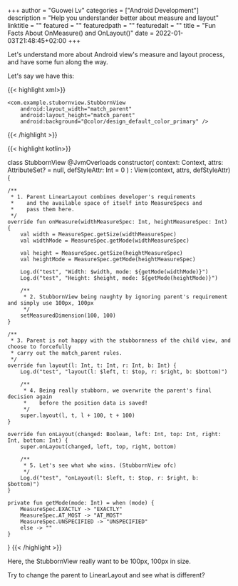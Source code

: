 +++
author = "Guowei Lv"
categories = ["Android Development"]
description = "Help you understander better about measure and layout"
linktitle = ""
featured = ""
featuredpath = ""
featuredalt = ""
title = "Fun Facts About OnMeasure() and OnLayout()"
date = 2022-01-03T21:48:45+02:00
+++


Let's understand more about Android view's measure and layout process, and have some fun along the way.

Let's say we have this:

{{< highlight xml>}}
<LinearLayout xmlns:android="http://schemas.android.com/apk/res/android"
    xmlns:app="http://schemas.android.com/apk/res-auto"
    xmlns:tools="http://schemas.android.com/tools"
    android:layout_width="match_parent"
    android:layout_height="match_parent"
    tools:context=".MainActivity">

    <com.example.stubornview.StubbornView
        android:layout_width="match_parent"
        android:layout_height="match_parent"
        android:background="@color/design_default_color_primary" />

</LinearLayout>
{{< /highlight >}}

{{< highlight kotlin>}}

class StubbornView @JvmOverloads constructor(
    context: Context, attrs: AttributeSet? = null, defStyleAttr: Int = 0
) : View(context, attrs, defStyleAttr) {

    /**
     * 1. Parent LinearLayout combines developer's requirements
     *    and the available space of itself into MeasureSpecs and
     *    pass them here.
     */
    override fun onMeasure(widthMeasureSpec: Int, heightMeasureSpec: Int) {
        val width = MeasureSpec.getSize(widthMeasureSpec)
        val widthMode = MeasureSpec.getMode(widthMeasureSpec)

        val height = MeasureSpec.getSize(heightMeasureSpec)
        val heightMode = MeasureSpec.getMode(heightMeasureSpec)

        Log.d("test", "Width: $width, mode: ${getMode(widthMode)}")
        Log.d("test", "Height: $height, mode: ${getMode(heightMode)}")

        /**
         * 2. StubbornView being naughty by ignoring parent's requirement and simply use 100px, 100px
         */
        setMeasuredDimension(100, 100)
    }

    /**
     * 3. Parent is not happy with the stubbornness of the child view, and choose to forcefully
     * carry out the match_parent rules.
     */
    override fun layout(l: Int, t: Int, r: Int, b: Int) {
        Log.d("test", "layout(l: $left, t: $top, r: $right, b: $bottom)")

        /**
         * 4. Being really stubborn, we overwrite the parent's final decision again
         *    before the position data is saved!
         */
        super.layout(l, t, l + 100, t + 100)
    }

    override fun onLayout(changed: Boolean, left: Int, top: Int, right: Int, bottom: Int) {
        super.onLayout(changed, left, top, right, bottom)

        /**
         * 5. Let's see what who wins. (StubbornView ofc)
         */
        Log.d("test", "onLayout(l: $left, t: $top, r: $right, b: $bottom)")
    }

    private fun getMode(mode: Int) = when (mode) {
        MeasureSpec.EXACTLY -> "EXACTLY"
        MeasureSpec.AT_MOST -> "AT_MOST"
        MeasureSpec.UNSPECIFIED -> "UNSPECIFIED"
        else -> ""
    }
}
{{< /highlight >}}

Here, the StubbornView really want to be 100px, 100px in size.

Try to change the parent to LinearLayout and see what is different?
